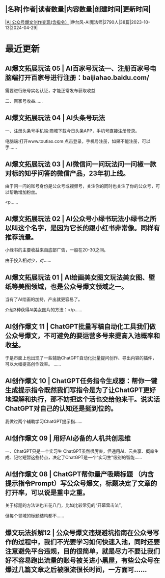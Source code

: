 |名称|作者|读者数量|内容数量|创建时间|更新时间|
---
|[AI 公众号爆文创作变现(含指令）](https://xiaobot.net/p/baowen?refer=0b133df9-27dc-423b-8101-639049001c13)|@台风-AI魔法师|2790人|38篇|2023-10-13|2024-04-29|

# 最近更新
## AI爆文拓展玩法 05 | AI百家号玩法一、注册百家号电脑端打开百家号进行注册：baijiahao.baidu.com/
需要进行账号实名认证，才能正常发布获取收益

二、百家号收益......
## AI爆文拓展玩法 04 |  AI头条号玩法
一、注册头条号手机端:商城下载今日头条APP，手机号直接注册登录。

电脑端:打开www.toutiao.com 点击登录，手机号注册，如果不能注册，可以手......
## AI爆文拓展玩法 03 |  AI微信问一问玩法问一问椒一款对标的知乎问答的微信产品，23年初上线。

由于问一问的账号身份是公众号或视频号，关注你的同时也关注了你的公众号，可以帮助增加粉丝。

<p......
## AI爆文拓展玩法 02 | AI公众号小绿书玩法小绿书之所以叫这个名字，是因为它长的跟小红书非常像。同样有推荐流量。

小绿书的主要收益来自底部广告，一般在20-30之间。

由于投入相对少，对......
## AI爆文拓展玩法 01 |  AI绘画美女图文玩法美女图、壁纸等美图领域，也是公众号爆文领域之一。

当有了AI绘画的加持，产出就更容易了。


介绍3种获得AI美女图片的方法：</p......
## AI创作爆文 11 | ChatGPT批量写稿自动化工具我们做公众号爆文，不可避免的要运营多号来提高入池概率和收益。

于是市面上也出现了一些辅助ChatGPT自动化批量提问创作、导出内容的插件，可以大幅提高创作效率。
......
## AI创作爆文 10 | ChatGPT任务指令生成器：帮你一键生成提示指令既然我们写指令是为了让ChatGPT更好地理解和执行，那不妨把这个活也交给他来干。说实话ChatGPT对自己的认知还是挺到位的。

我做过两个辅助学习ChatGPT提示指......
## AI创作爆文 09 |  用好AI必备的人机共创思维

一、ChatGPT只是一个实习生
ChatGPT虽然很厉害，但通用AI、云共享、概率生成、记忆短暂这些特点，决定了ChatGPT是一个“实习生”级别的智能......
## AI创作爆文 08 | ChatGPT帮你量产吸睛标题 （内含提示指令Prompt）写公众号爆文，标题决定了文章的打开率，可以说是重中之重。

关于标题的方法论也五花八门，比如比较常见的“开幕雷击法”。

但每个领域的标题结构都不......
## 爆文玩法拆解12 | 公众号爆文违规避坑指南在公众号写作的过程中，我们不光要学习如何快速入池，同时还要注意避免平台违规，目的很简单，就是尽力不要让我们好不容易跑出流量的账号被关进小黑屋，有些公众号在爆过几篇文章之后被限流很长时间，一方面可......

